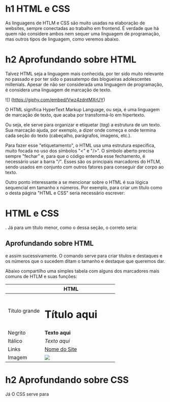 # h1 HTML e CSS

As linguagens de HTLM e CSS são muito usadas na elaboração de websites, sempre conectadas ao trabalho em frontend. É verdade que há quem não considere ambos nem sequer uma linguagem de programação, mas outros tipos de linguagem, como veremos abaixo.

# h2 Aprofundando sobre HTML

Talvez HTML seja a linguagem mais conhecida, por ter sido muito relevante no passado e por ter sido o passatempo das blogueiras adolescentes millenials. Apesar de não ser considerada uma linguagem de programação, é considera uma linguagem de marcação de texto.

![] (https://giphy.com/embed/Vwz4zdntMXrUY)

O HTML significa HyperText Markup Language, ou seja, é uma linguagem de marcação de texto, que acaba por transformá-lo em hipertexto. 

Ou seja, ele serve para organizar e etiquetar (_tag_) a estrutura de um texto. Sua marcação ajuda, por exemplo, a dizer onde começa e onde termina cada seção do texto (cabeçalho, parágrafos, imagens, etc.). 

Para fazer esse "etiquetamento", o HTML usa uma estrutura específica, muito focada no uso dos símbolos "<" e "/>". O símbolo aberto precisa sempre "fechar" e, para que o código entenda esse fechamento, é necessário usar a barra "/". Esses são os principais marcadores do HTLM, sendo usados em conjunto com outros fatores para conseguir dar corpo ao texto.

Outro ponto interessante a se mencionar sobre o HTML é sua lógica sequencial em tamanho x números. Por exemplo, para criar um título como o desta página "HTML e CSS" seria necessário escrever: <h1>HTML e CSS</h1>. Já para um título menor, como o dessa seção, o correto seria: <h2>Aprofundando sobre HTML</h2> e assim sucessivamente. O comando <h> serve para criar títulos e destaques e os números que o sucedem ditam o tamanho e destaque que queremos dar.

Abaixo compartilho uma simples tabela com alguns dos marcadores mais comuns de HTLM e suas funções:

|               | HTML                                 |   |   |   |
|---------------|--------------------------------------|---|---|---|
| Título grande | <h1>Título aqui</h1>                 |   |   |   |
| Negrito       | <b>Texto aqui</b>                    |   |   |   |
| Itálico       | <i>Texto aqui</i>                    |   |   |   |
| Links         | <a href="LINK AQUI">Nome do Site</a> |   |   |   |
| Imagem        | <img src="caminho até a img">        |   |   |   |

# h2 Aprofundando sobre CSS

Já O CSS serve para